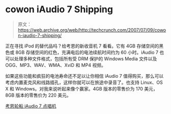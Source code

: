 # cowon iAudio 7 Shipping

> 原文：<https://web.archive.org/web/http://techcrunch.com/2007/07/09/cowon-iaudio-7-shipping/>

正在寻找 iPod 的替代品吗？给考恩的新收音机 7 看看。它有 4GB 存储空间的黑色或 8GB 存储空间的红色，充满电后的电池续航时间约为 60 小时。iAudio 7 也可以处理多种文件格式，包括所有受 DRM 保护的 Windows Media 文件以及 OGG、MP3、WAV、WMA、XviD 和 MP4 视频。

如果这些功能和疯狂的电池寿命还不足以让你相信 iAudio 7 值得购买，那么可以考虑内置麦克风和线路插孔，这样你就可以在旅途中录音了。也支持 Linux、OS X 和 Windows。对我来说听起来像个赢家。4GB 版本的零售价为 170 美元，8GB 版本的零售价为 220 美元。

[考恩轮船 iAudio 7 点唱机](https://web.archive.org/web/20210116054103/http://www.electronista.com/articles/07/07/09/cowon.ships.iaudio.7/)